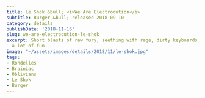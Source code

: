 ```yaml
---
title: Le Shok &bull; <i>We Are Electrocution</i>
subtitle: Burger &bull; released 2018-09-10
category: details
publishDate: '2018-11-16'
slug: we-are-electrocution-le-shok
excerpt: Short blasts of raw fury, seething with rage, dirty keyboards, and quite
  a lot of fun.
image: "~/assets/images/details/2018/11/le-shok.jpg"
tags:
- Rondelles
- Brainiac
- Oblivians
- Le Shok
- Burger
---
```


